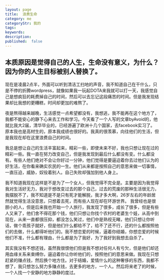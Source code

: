 ```yaml
---
layout: page
title:  浪费生命
category: me
categoryStr: 我的
tags:
keywords:
description:
published:  false
---
```


## 本质原因是觉得自己的人生，生命没有意义，为什么？因为你的人生目标被别人替换了。

现在是凌晨2点半，外面可以听到清洁工扫地的声音，我不知道自己在干什么，只是不停的折腾wordpress，就像如果我一玩起DOTA来我就可以打一天，我感觉自己是想疯狂的耗费掉自己的时间，然后可以去忘记这段痛苦的时间。但是我发现结果却比我想的更糟糕，时间却更加的难熬了。

夜是熬得越来越晚，生活感觉一点希望都没有，我想逃，我不能再在这个地方了，我都不能安心的静下心来去工作和学习。今天看了一个人写的文章byAvoid的，他就比我大2届，清华毕业的，已经游遍了欧洲十几个国家，去facebook实习了。原本我也是高材生的，原本我成绩也很好的。我真的很羡慕，向往他们的生活，但是我现在却在这里浪费自己的时间。

我总是想让自己的生活丰富起来，精彩一些，即使未来不好，我也只想让现在过的精彩一些。我一直在努力改变自己，但是我发现到最后什么都没有变。什么都没有。有些人他们绝对不会让你好过一分钟，他们觉得是要逼迫着你去过他们认为的好生活，在你看来确实农民的一生。他们从来都是按照自己的意思来做一切事情，一直压迫，威胁，奴役着别人。自己失败却强加到他人身上。

我不知道我现在这样是不是为了一个女人，但我觉得不完全是。主要是因为我觉得我对生活好无力，我对于想改变过去的那个自己，过去的荒废的那种生活很无力，我摆脱不了，我不知道是不是只有死才能解脱，我才多大啊，26岁左右的年龄居然就觉得生活没意思，只想着去死，而有些人现在却在环游世界。
我曾经也是很胆小的人，但是后来我也开始一个人旅行，我发现了很多，成长了很多，但是有些人又来了，他们舍不得花那个钱，他们只想让你找个农村的老婆生个娃，从高中到现在，从来一直都很压抑，都没怎么笑过，他们中是熟视无睹，他们只想让你听话，做个乖孩子就好，但是他们什么都给不了，给不了还不行，还的什么都按照他们的去做，什么都得听他们的。我不想恋爱的时候，逼着你结婚，你想恋爱的时候他们不准，什么都有理由，什么都是为了我好，为了我好到我想去自杀了。

其实我没有不想还钱，虽然我很恨他们但是我不想对任何人有亏欠，但是他们却还用血缘关系来束缚你，逼迫着你让你听他们的，按照他们的意思来做。我现在只想赶紧的赚点钱，然后换个地方住。对于结婚，爱情什么的这种奢侈的东西，我都不想了，我只想怎么努力多赚点钱，去更多的地方，一个人。然后将来老了的时候，一个人找一个安静的地方静静的度过。
